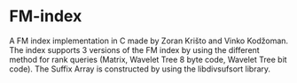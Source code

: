 # FM-index
A FM index implementation in C made by Zoran Krišto and Vinko Kodžoman. The index supports 3 versions of the FM index by using the different method for rank queries (Matrix, Wavelet Tree 8 byte code, Wavelet Tree bit code). The Suffix Array is constructed by using the libdivsufsort library.
